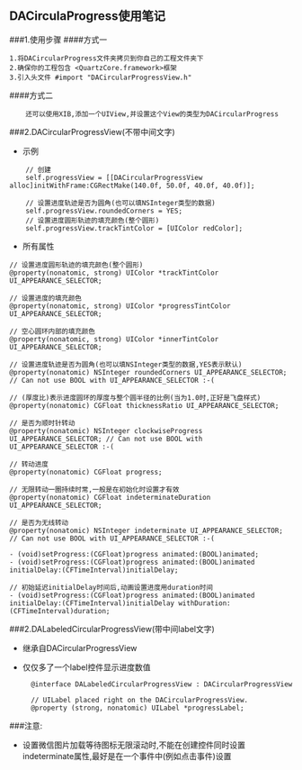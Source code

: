 ## DACirculaProgress使用笔记

###1.使用步骤
####方式一


	1.将DACircularProgress文件夹拷贝到你自己的工程文件夹下
	2.确保你的工程包含 <QuartzCore.framework>框架
	3.引入头文件 #import "DACircularProgressView.h"


####方式二
```
	还可以使用XIB,添加一个UIView,并设置这个View的类型为DACircularProgress
```

###2.DACircularProgressView(不带中间文字)

* 示例

```
	// 创建 
	self.progressView = [[DACircularProgressView alloc]initWithFrame:CGRectMake(140.0f, 50.0f, 40.0f, 40.0f)];
    
    // 设置进度轨迹是否为圆角(也可以填NSInteger类型的数据)
    self.progressView.roundedCorners = YES;
    // 设置进度圆形轨迹的填充颜色(整个圆形)
    self.progressView.trackTintColor = [UIColor redColor];

```

* 所有属性

```
// 设置进度圆形轨迹的填充颜色(整个圆形)
@property(nonatomic, strong) UIColor *trackTintColor UI_APPEARANCE_SELECTOR;

// 设置进度的填充颜色
@property(nonatomic, strong) UIColor *progressTintColor UI_APPEARANCE_SELECTOR;

// 空心圆环内部的填充颜色
@property(nonatomic, strong) UIColor *innerTintColor UI_APPEARANCE_SELECTOR;

// 设置进度轨迹是否为圆角(也可以填NSInteger类型的数据,YES表示默认)
@property(nonatomic) NSInteger roundedCorners UI_APPEARANCE_SELECTOR; // Can not use BOOL with UI_APPEARANCE_SELECTOR :-(

// (厚度比)表示进度圆环的厚度与整个圆半径的比例(当为1.0时,正好是飞盘样式)
@property(nonatomic) CGFloat thicknessRatio UI_APPEARANCE_SELECTOR;

// 是否为顺时针转动
@property(nonatomic) NSInteger clockwiseProgress UI_APPEARANCE_SELECTOR; // Can not use BOOL with UI_APPEARANCE_SELECTOR :-(

// 转动进度
@property(nonatomic) CGFloat progress;

// 无限转动一圈持续时常,一般是在初始化时设置才有效
@property(nonatomic) CGFloat indeterminateDuration UI_APPEARANCE_SELECTOR;

// 是否为无线转动
@property(nonatomic) NSInteger indeterminate UI_APPEARANCE_SELECTOR; // Can not use BOOL with UI_APPEARANCE_SELECTOR :-(

- (void)setProgress:(CGFloat)progress animated:(BOOL)animated;
- (void)setProgress:(CGFloat)progress animated:(BOOL)animated initialDelay:(CFTimeInterval)initialDelay;

// 初始延迟initialDelay时间后,动画设置进度用duration时间
- (void)setProgress:(CGFloat)progress animated:(BOOL)animated initialDelay:(CFTimeInterval)initialDelay withDuration:(CFTimeInterval)duration;
```

###2.DALabeledCircularProgressView(带中间label文字)
* 继承自DACircularProgressView
* 仅仅多了一个label控件显示进度数值
		
		@interface DALabeledCircularProgressView : DACircularProgressView
		
		// UILabel placed right on the DACircularProgressView.
	 	@property (strong, nonatomic) UILabel *progressLabel;
	 	
	 	
###注意:
* 设置微信图片加载等待图标无限滚动时,不能在创建控件同时设置indeterminate属性,最好是在一个事件中(例如点击事件)设置
  